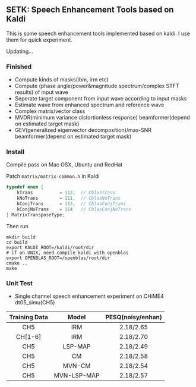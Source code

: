 ## SETK: Speech Enhancement Tools based on Kaldi

This is some speech enhancement tools implemented based on kaldi. I use them for quick experiment.

Updating...

### Finished

* Compute kinds of masks(ibm, irm etc)
* Compute (phase angle/power&magnitude spectrum/complex STFT results) of input wave
* Seperate target component from input wave according to input masks
* Estimate wave from enhanced spectrum and reference wave
* Complex matrix/vector class
* MVDR(minimum variance distortionless response) beamformer(depend on estimated target mask)
* GEV(generalized eigenvector decomposition)/max-SNR beamformer(depend on estimated target mask)

### Install
Compile pass on Mac OSX, Ubuntu and RedHat

Patch `matrix/matrix-common.h` in Kaldi
```c++
typedef enum {
    kTrans          = 112,  // CblasTrans
    kNoTrans        = 111,  // CblasNoTrans
    kConjTrans      = 113,  // CblasConjTrans
    kConjNoTrans    = 114   // CblasConjNoTrans
} MatrixTransposeType;
```

Then run
```shell
mkdir build
cd build
export KALDI_ROOT=/kaldi/root/dir
# if on UNIX, need compile kaldi with openblas
export OPENBLAS_ROOT=/openblas/root/dir
cmake ..
make
```

### Unit Test

* Single channel speech enhancement experiment on CHiME4 dt05_simu(CH5)

| Training Data |    Model    | PESQ(noisy/enhan) |
| :-----------: | :---------: | :---------------: |
|      CH5      |     IRM     |     2.18/2.65     |
|    CH[1-6]    |     IRM     |     2.18/2.70     |
|      CH5      |   LSP-MAP   |     2.18/2.49     |
|      CH5      |     CM      |     2.18/2.58     |
|      CH5      |   MVN-CM    |     2.18/2.54     |
|      CH5      | MVN-LSP-MAP |     2.18/2.57     |
